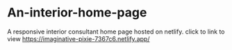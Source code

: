 # An-interior-home-page
A responsive interior consultant home page hosted on netlify. click to link to view https://imaginative-pixie-7367c6.netlify.app/

